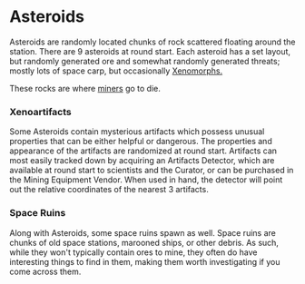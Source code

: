 # Asteroids
Asteroids are randomly located chunks of rock scattered floating around the station. There are 9 asteroids at round start. Each asteroid has a set layout, but randomly generated ore and somewhat randomly generated threats; mostly lots of space carp, but occasionally [Xenomorphs.](Xenomorph.md) 

These rocks are where [miners](Shaft-Miner.md) go to die.

### Xenoartifacts

Some Asteroids contain mysterious artifacts which possess unusual properties that can be either helpful or dangerous. The properties and appearance of the artifacts are randomized at round start. Artifacts can most easily tracked down by acquiring an Artifacts Detector, which are available at round start to scientists and the Curator, or can be purchased in the Mining Equipment Vendor. When used in hand, the detector will point out the relative coordinates of the nearest 3 artifacts.

### Space Ruins

Along with Asteroids, some space ruins spawn as well. Space ruins are chunks of old space stations, marooned ships, or other debris. As such, while they won't typically contain ores to mine, they often do have interesting things to find in them, making them worth investigating if you come across them.
